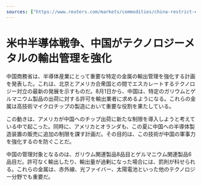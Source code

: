 ```yaml
---
sources: ["https://www.reuters.com/markets/commodities/china-restrict-exports-chipmaking-materials-us-mulls-new-curbs-2023-07-04/", "https://www.tbsnews.net/world/global-economy/china-restrict-exports-chipmaking-materials-us-mulls-new-curbs-659662", "https://bnn.network/finance-nav/business/china-to-restrict-exports-of-chipmaking-materials-as-us-mulls-new-curbs/"]
---
```

# 米中半導体戦争、中国がテクノロジーメタルの輸出管理を強化

中国商務省は、半導体産業にとって重要な特定の金属の輸出管理を強化する計画を発表した。これは、北京とアメリカ合衆国との間でエスカレートするテクノロジー対立の最新の発展を示すものだ。8月1日から、中国は、特定のガリウムとゲルマニウム製品の出荷に対する許可を輸出業者に求めるようになる。これらの金属は高技術マイクロチップの製造において重要な役割を果たしている。

この動きは、アメリカが中国へのチップ出荷に新たな制限を導入しようと考えている中で起こった。同時に、アメリカとオランダも、この夏に中国への半導体製造装置の販売に追加の制限を課す計画だ。その目的は、この技術が中国の軍事力を強化するのを防ぐことだ。

中国の管理対象となるのは、ガリウム関連製品8品目とゲルマニウム関連製品6品目だ。許可なく輸出したり、輸出量が過剰になった場合には、罰則が科せられる。これらの金属は、赤外線、光ファイバー、太陽電池といった他のテクノロジー分野でも重要だ。
